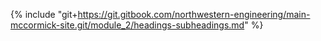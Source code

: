 {% include "git+https://git.gitbook.com/northwestern-engineering/main-mccormick-site.git/module_2/headings-subheadings.md" %}

